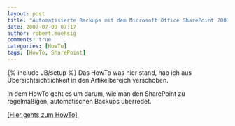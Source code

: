 ```yaml
---
layout: post
title: "Automatisierte Backups mit dem Microsoft Office SharePoint 2007"
date: 2007-07-09 07:17
author: robert.muehsig
comments: true
categories: [HowTo]
tags: [HowTo, SharePoint]
---
```

{% include JB/setup %}
Das HowTo was hier stand, hab ich aus Übersichtsichtlichkeit in den Artikelbereich verschoben.

In dem HowTo geht es um darum, wie man den SharePoint zu regelmäßigen, automatischen Backups überredet.

<a href="http://code-inside.de/blog/artikel/howto-automatisierte-backups-mit-dem-microsoft-office-sharepoint-2007">[Hier gehts zum HowTo] </a>
